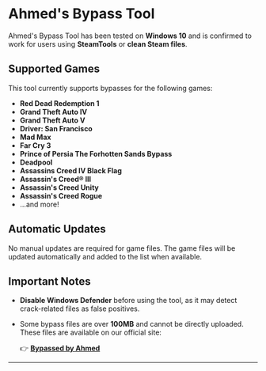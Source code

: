 # Ahmed's Bypass Tool

Ahmed's Bypass Tool has been tested on **Windows 10** and is confirmed to work for users using **SteamTools** or **clean Steam files**.

## Supported Games
This tool currently supports bypasses for the following games:

- **Red Dead Redemption 1**
- **Grand Theft Auto IV**
- **Grand Theft Auto V**
- **Driver: San Francisco**
- **Mad Max**
- **Far Cry 3**
- **Prince of Persia The Forhotten Sands Bypass**
- **Deadpool**
- **Assassins Creed IV Black Flag**
- **Assassin's Creed® III**
- **Assassin's Creed Unity**
- **Assassin's Creed Rogue**
- ...and more!

## Automatic Updates
No manual updates are required for game files. The game files will be updated automatically and added to the list when available.

## Important Notes
- **Disable Windows Defender** before using the tool, as it may detect crack-related files as false positives.
- Some bypass files are over **100MB** and cannot be directly uploaded. These files are available on our official site:

  👉 **[Bypassed by Ahmed](https://sites.google.com/view/bypassed-by-ahmed/home)**

---

